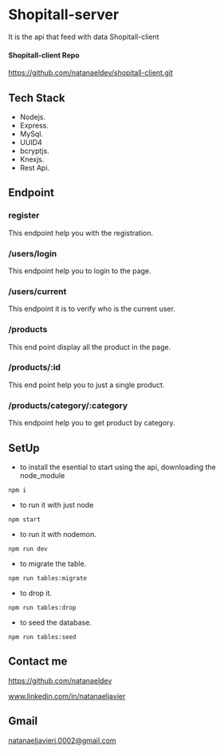 # Shopitall-server

It is the api that feed with data Shopitall-client

#### Shopitall-client Repo

https://github.com/natanaeldev/shopitall-client.git

## Tech Stack

- Nodejs.
- Express.
- MySql.
- UUID4
- bcryptjs.
- Knexjs.
- Rest Api.

## Endpoint

### register

This endpoint help you with the registration.

### /users/login

This endpoint help you to login to the page.

### /users/current

This endpoint it is to verify who is the current user.

### /products

This end point display all the product in the page.

### /products/:id

This end point help you to just a single product.

### /products/category/:category

This endpoint help you to get product by category.

## SetUp

- to install the esential to start using the api, downloading the node_module

`npm i`

- to run it with just node

`npm start`

- to run it with nodemon.

`npm run dev`

- to migrate the table.

`npm run tables:migrate`

- to drop it.

`npm run tables:drop`

- to seed the database.

`npm run tables:seed`

## Contact me

https://github.com/natanaeldev

www.linkedin.com/in/natanaeljavier

## Gmail

natanaeljavierj.0002@gmail.com

